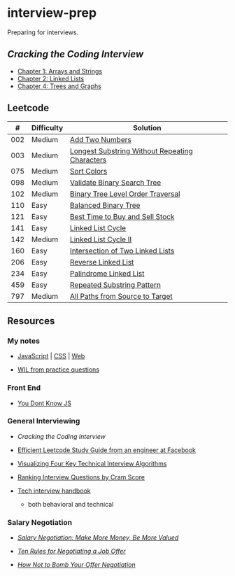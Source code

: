 # interview-prep

Preparing for interviews.

## _Cracking the Coding Interview_

- [Chapter 1: Arrays and Strings](./src/ctci/chapter1/)
- [Chapter 2: Linked Lists](./src/ctci/chapter2/)
- [Chapter 4: Trees and Graphs](./src/ctci/chapter4/)

## Leetcode

| #   | Difficulty | Solution                                                                |
| --- | ---------- | ----------------------------------------------------------------------- |
| 002 | Medium     | [Add Two Numbers](./src/leetcode/002.js)                                |
| 003 | Medium     | [Longest Substring Without Repeating Characters](./src/leetcode/003.js) |
| 075 | Medium     | [Sort Colors](./src/leetcode/075.js)                                    |
| 098 | Medium     | [Validate Binary Search Tree](./src/leetcode/098.js)                    |
| 102 | Medium     | [Binary Tree Level Order Traversal](./src/leetcode/102.js)              |
| 110 | Easy       | [Balanced Binary Tree](./src/leetcode/110.js)                           |
| 121 | Easy       | [Best Time to Buy and Sell Stock](./src/leetcode/121.js)                |
| 141 | Easy       | [Linked List Cycle](./src/leetcode/141.js)                              |
| 142 | Medium     | [Linked List Cycle II](./src/leetcode/142.js)                           |
| 160 | Easy       | [Intersection of Two Linked Lists](./src/leetcode/160.js)               |
| 206 | Easy       | [Reverse Linked List](./src/leetcode/206.js)                            |
| 234 | Easy       | [Palindrome Linked List](./src/leetcode/234.js)                         |
| 459 | Easy       | [Repeated Substring Pattern](./src/leetcode/459.js)                     |
| 797 | Medium     | [All Paths from Source to Target](./src/leetcode/797.js)                |

## Resources

### My notes

- [JavaScript](./javascript.md) | [CSS](./css.md) | [Web](./web.md)

- [WIL from practice questions](./notes_on_dsa.md)

### Front End

- [You Dont Know JS](https://github.com/getify/You-Dont-Know-JS)

### General Interviewing

- _Cracking the Coding Interview_

- [Efficient Leetcode Study Guide from an engineer at Facebook](./leetcode_study_guide.md)

- [Visualizing Four Key Technical Interview Algorithms](https://jeremyaguilon.me/blog/visualizing_four_key_interview_algorithms)

- [Ranking Interview Questions by Cram Score](https://jeremyaguilon.me/blog/ranking_interview_questions_by_cram_score)

- [Tech interview handbook](https://github.com/yangshun/tech-interview-handbook)
  - both behavioral and technical

### Salary Negotiation

- [_Salary Negotiation: Make More Money, Be More Valued_](https://www.kalzumeus.com/2012/01/23/salary-negotiation/)

- [_Ten Rules for Negotiating a Job Offer_](https://haseebq.com/my-ten-rules-for-negotiating-a-job-offer/)

- [_How Not to Bomb Your Offer Negotiation_](https://haseebq.com/how-not-to-bomb-your-offer-negotiation/)
